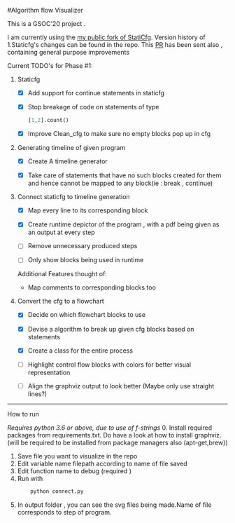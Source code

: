 #Algorithm flow Visualizer

This is a GSOC'20 project .

I am currently using the [my public fork of StatiCfg](https://github.com/vishwesh-D-kumar/staticfg). 
Version history of 1.Staticfg's changes can be found in the repo.
This [PR](https://github.com/coetaur0/staticfg/pull/13) has been sent also , containing general purpose improvements


Current TODO's for Phase #1:

1. Staticfg

    * [x] Add support for continue statements in staticfg 
    
    * [x] Stop breakage of code on statements of type 
        ```python
        [1,2].count()
        ```
    
    * [x] Improve Clean_cfg to make sure no empty blocks pop up in cfg

2. Generating timeline of given program
    * [x] Create A timeline generator
    
    * [x] Take care of statements that have no such blocks created for them  and hence cannot be mapped to any block(ie : break , continue)

3. Connect staticfg to timeline generation

    * [x] Map every line to its corresponding block
    
    * [x] Create runtime depictor of the program , with a pdf being given as an output at every step
    
    * [ ] Remove unnecessary produced steps 
    
    * [ ] Only show blocks being used in runtime 
    
     
    Additional Features thought of:
    
    * Map comments to corresponding blocks too
4. Convert the cfg to a flowchart 

    * [x] Decide on which flowchart blocks to use
    
    * [x] Devise a algorithm to break up given cfg blocks based on statements 
    
    * [x] Create a class for the entire process
    
    * [ ] Highlight control flow blocks with colors for better visual representation
    
    * [ ] Align the graphviz output to look better (Maybe only use straight lines?)
 
 
 
 ---
 How to run
 
 *Requires python 3.6 or above, due to use of f-strings*
0. Install required packages from requirements.txt. Do have a look at how to install graphviz.(will be required to be installed from package managers also (apt-get,brew))
1. Save file you want to visualize in the repo
2. Edit variable name filepath according to name of file saved
3. Edit function name to debug (required )
4. Run with 
    ```bash
        python connect.py
    ```
5. In output folder , you can see the svg files being made.Name of file corresponds to step of program.

 